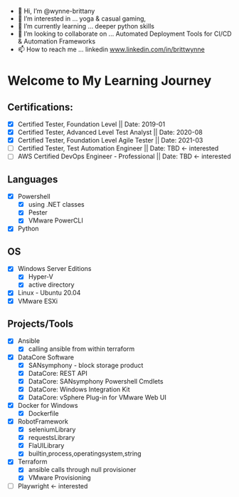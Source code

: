 - 👋 Hi, I’m @wynne-brittany
- 👀 I’m interested in ...  yoga & casual gaming,  
- 🌱 I’m currently learning ... deeper python skills
- 💞️ I’m looking to collaborate on ... Automated Deployment Tools for CI/CD & Automation Frameworks
- 📫 How to reach me ... linkedin www.linkedin.com/in/brittwynne

# Welcome to My Learning Journey

## Certifications:
- [x] Certified Tester, Foundation Level || Date: 2019-01
- [x] Certified Tester, Advanced Level Test Analyst || Date: 2020-08
- [x] Certified Tester, Foundation Level Agile Tester  || Date: 2021-03
- [ ] Certified Tester, Test Automation Engineer || Date: TBD <- interested
- [ ] AWS Certified DevOps Engineer - Professional || Date: TBD <- interested

## Languages
- [x] Powershell
  - [x] using .NET classes
  - [x] Pester 
  - [x] VMware PowerCLI
- [x] Python 

## OS
- [x] Windows Server Editions
  - [x] Hyper-V
  - [x] active directory   
- [x] Linux - Ubuntu 20.04
- [x] VMware ESXi

## Projects/Tools
- [x] Ansible
  - [x] calling ansible from within terraform

- [x] DataCore Software
  - [x] SANsymphony - block storage product
  - [x] DataCore: REST API
  - [x] DataCore: SANsymphony Powershell Cmdlets
  - [x] DataCore: Windows Integration Kit
  - [x] DataCore: vSphere Plug-in for VMware Web UI

- [x] Docker for Windows
  - [x] Dockerfile

- [x] RobotFramework
  - [x] seleniumLibrary
  - [x] requestsLibrary
  - [x] FlaUILibrary
  - [x] builtin,process,operatingsystem,string

- [x] Terraform
  - [x] ansible calls through null provisioner
  - [x] VMware Provisioning
     
- [ ] Playwright <- interested 

